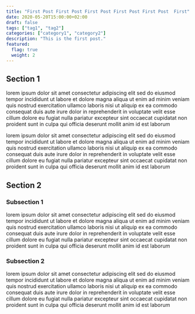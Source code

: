 ```yaml
---
title: "First Post First Post First Post First Post First Post  First"
date: 2020-05-20T15:00:00+02:00
draft: false
tags: ["tag1", "tag2"]
categories: ["category1", "category2"]
description: "This is the first post."
featured: 
  flag: true
  weight: 2
---
```

## Section 1

lorem ipsum dolor sit amet consectetur adipiscing elit sed do eiusmod tempor incididunt ut labore et dolore magna aliqua ut enim ad minim veniam quis nostrud exercitation ullamco laboris nisi ut aliquip ex ea commodo consequat duis aute irure dolor in reprehenderit in voluptate velit esse cillum dolore eu fugiat nulla pariatur excepteur sint occaecat cupidatat non proident sunt in culpa qui officia deserunt mollit anim id est laborum

lorem ipsum dolor sit amet consectetur adipiscing elit sed do eiusmod tempor incididunt ut labore et dolore magna aliqua ut enim ad minim veniam quis nostrud exercitation ullamco laboris nisi ut aliquip ex ea commodo consequat duis aute irure dolor in reprehenderit in voluptate velit esse cillum dolore eu fugiat nulla pariatur excepteur sint occaecat cupidatat non proident sunt in culpa qui officia deserunt mollit anim id est laborum

## Section 2
### Subsection 1

lorem ipsum dolor sit amet consectetur adipiscing elit sed do eiusmod tempor incididunt ut labore et dolore magna aliqua ut enim ad minim veniam quis nostrud exercitation ullamco laboris nisi ut aliquip ex ea commodo consequat duis aute irure dolor in reprehenderit in voluptate velit esse cillum dolore eu fugiat nulla pariatur excepteur sint occaecat cupidatat non proident sunt in culpa qui officia deserunt mollit anim id est laborum

### Subsection 2

lorem ipsum dolor sit amet consectetur adipiscing elit sed do eiusmod tempor incididunt ut labore et dolore magna aliqua ut enim ad minim veniam quis nostrud exercitation ullamco laboris nisi ut aliquip ex ea commodo consequat duis aute irure dolor in reprehenderit in voluptate velit esse cillum dolore eu fugiat nulla pariatur excepteur sint occaecat cupidatat non proident sunt in culpa qui officia deserunt mollit anim id est laborum
